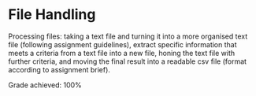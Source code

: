 # File Handling
Processing files: taking a text file and turning it into a more organised text file (following assignment guidelines), extract specific information that meets a criteria from a text file into a new file, honing the text file with further criteria, and moving the final result into a readable csv file (format according to assignment brief).

Grade achieved: 100%
